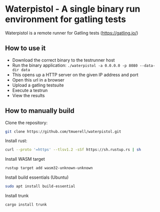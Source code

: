 # Waterpistol - A single binary run environment for gatling tests

Waterpistol is a remote runner for Gatling tests (<https://gatling.io/>)

## How to use it

* Download the correct binary to the testrunner host
* Run the binary application: `./waterpistol -a 0.0.0.0 -p 8080 --data-dir data`
* This opens up a HTTP server on the given IP address and port
* Open this url in a browser
* Upload a gatling testsuite
* Execute a testrun
* View the results

## How to manually build

Clone the repository:

```bash
git clone https://github.com/tmuerell/waterpistol.git
```

Install rust:

```bash
curl --proto '=https' --tlsv1.2 -sSf https://sh.rustup.rs | sh
```

Install WASM target

```bash
rustup target add wasm32-unknown-unknown
```

Install build essentials (Ubuntu)

```bash
sudo apt install build-essential
```

Install trunk

```bash
cargo install trunk
```
